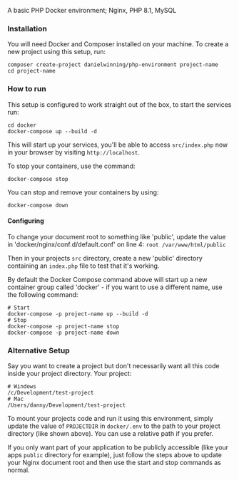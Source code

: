 A basic PHP Docker environment; Nginx, PHP 8.1, MySQL

### Installation

You will need Docker and Composer installed on your machine. To create
a new project using this setup, run:

```
composer create-project danielwinning/php-environment project-name
cd project-name
```

### How to run

This setup is configured to work straight out of the box, to start the
services run:

```
cd docker
docker-compose up --build -d
```

This will start up your services, you'll be able to access `src/index.php`
now in your browser by visiting `http://localhost`.

To stop your containers, use the command:

```
docker-compose stop
```

You can stop and remove your containers by using:

```
docker-compose down
```

#### Configuring

To change your document root to something like 'public', update the value
in 'docker/nginx/conf.d/default.conf' on line 4: `root /var/www/html/public`

Then in your projects `src` directory, create a new 'public' directory containing
an `index.php` file to test that it's working.

By default the Docker Compose command above will start up a new container
group called 'docker' - if you want to use a different name, use the following
command:

```
# Start
docker-compose -p project-name up --build -d
# Stop
docker-compose -p project-name stop
docker-compose -p project-name down
```

### Alternative Setup

Say you want to create a project but don't necessarily want all this code inside your project directory. Your project:

```
# Windows
/c/Development/test-project
# Mac
/Users/danny/Development/test-project
```

To mount your projects code and run it using this environment, simply update the value of `PROJECTDIR` in `docker/.env` to
the path to your project directory (like shown above). You can use a relative path if you prefer.

If you only want part of your application to be publicly accessible (like your apps `public` directory for example), just follow
the steps above to update your Nginx document root and then use the start and stop commands as normal.